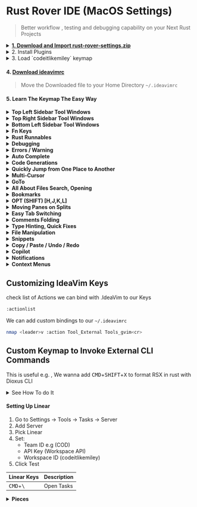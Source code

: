 # Rust Rover IDE (MacOS Settings)

> Better workflow , testing and debugging capability on your Next Rust Projects


<details>
  <summary>
    <a href="https://github.com/codeitlikemiley/rust-rover-settings/raw/main/rust-rover-settings.zip">
      <strong>1. Download and Import rust-rover-settings.zip</strong>
    </a>
  </summary>
  <img src="import_settings.png" alt="Alt text" />
</details>

<details>
<summary>
2. Install  Plugins
</summary>

- IdeaVim
- IdeaVim-Sneak
- Whichkey
- .env file support
- Key Promoter X
- Github Copilot
- Ace Jump
- Linear
  
</details>


<details>
  <summary>3. Load `codeitlikemiley` keymap</summary>

![Alt text](keymap.png)

</details>

#### 4. [Download ideavimrc](https://github.com/codeitlikemiley/rust-rover-settings/blob/main/.ideavimrc)

> Move the Downloaded file to your Home Directory `~/.ideavimrc`

#### 5. Learn The Keymap The Easy Way

<details>
<summary>
<strong>Top Left Sidebar Tool Windows</strong>
</summary>

| Tool Window Keys (CMD+Fn Keys) Leftsidebar | Description       |
| ------------------------------------------ | ----------------- |
| <kbd>CMD</kbd>+<kbd>F1</kbd>               | Project           |
| <kbd>CMD</kbd>+<kbd>F2</kbd>               | Structure         |
| <kbd>CMD</kbd>+<kbd>F3</kbd>               | Cargo             |
| <kbd>CMD</kbd>+<kbd>F4</kbd>               | Make              |
| <kbd>CMD</kbd>+<kbd>F5</kbd>               | Bookmarks         |

</details>


<details>
<summary>
<strong>Top Right Sidebar Tool Windows</strong>
</summary>

| Tool Window Keys (CMD+Fn Keys) RightSidebar | Description                      |
| ------------------------------------------- | -------------------------------- |
| <kbd>CMD</kbd>+<kbd>F12</kbd>               | Notifications                    |
| <kbd>CMD</kbd>+<kbd>F11</kbd>               | Key Promoter X (Plugin Required) |
| <kbd>CMD</kbd>+<kbd>F10</kbd>               | Database                         |
| <kbd>CMD</kbd>+<kbd>F9</kbd>                | Pieces                           |

</details>


<details>
<summary>
<strong>Bottom Left Sidebar Tool Windows</strong>
</summary>

| Tool Window Keys (OPT+Keys) Leftsidebar Bottom | Description |
| ---------------------------------------------- | ----------- |
| <kbd>OPT</kbd>+<kbd>C</kbd>                    | Commit      |
| <kbd>OPT</kbd>+<kbd>B</kbd>                    | Build       |
| <kbd>OPT</kbd>+<kbd>A</kbd>                    | Services    |
| <kbd>OPT</kbd>+<kbd>P</kbd>                    | Problems    |
| <kbd>OPT</kbd>+<kbd>D</kbd>                    | Debug       |
| <kbd>OPT</kbd>+<kbd>F</kbd>                    | Find        |
| <kbd>OPT</kbd>+<kbd>R</kbd>                    | Run         |

</details>



<details>
<summary>
<strong>Fn Keys</strong>
</summary>
Mainly used for refactoring and documentation

| Keyboard Shortcuts | Description     |
| -------------- | ------------------- |
| <kbd>F1</kbd>  | Quick Documentation |
| <kbd>F2</kbd>  | Rename              |
| <kbd>F3</kbd>  | Refactor this       |
| <kbd>F4</kbd>  | Change Signature    |
| <kbd>F5</kbd>  | Refactor: Copy      |
| <kbd>F6</kbd>  | Refactor: Move      |

</details>

<details>
<summary>
<strong>Rust Runnables</strong>
</summary>

| Keyboard Shorcuts                            | Description               |
| -------------------------------------------- | ------------------------- |
| <kbd>CMD</kbd>+<kbd>R</kbd>                  | Run Context Configuration |
| <kbd>CMD</kbd>+<kbd>SHIFT</kbd>+<kbd>R</kbd> | Re-Run                    |
| <kbd>CMD</kbd>+<kbd>SHIFT</kbd>+<kbd>P</kbd> | Run Cargo Command         |
| <kbd>OPT</kbd>+<kbd>SHIFT</kbd>+<kbd>F</kbd> | Format RSX                |
| <kbd>OPT</kbd>+<kbd>SHIFT</kbd>+<kbd>V</kbd> | Html to RSX               |
| <kbd>OPT</kbd>+<kbd>SHIFT</kbd>+<kbd>N</kbd> | New Cargo Crate           |

</details>


<details>
<summary>
<strong>Debugging</strong>
</summary>

| Keyboard Shorcuts                            | Description                 |
| -------------------------------------------- | --------------------------- |
| <kbd>CMD</kbd>+<kbd>T</kbd>                  | Debug Context Configuration |
| <kbd>CMD</kbd>+<kbd>SHIFT</kbd>+<kbd>T</kbd> | Stop                        |
| <kbd>CMD</kbd>+<kbd>D</kbd>                  | Resume Program              |
| <kbd>CMD</kbd>+<kbd>SHIFT</kbd>+<kbd>D</kbd> | Toggle Breakpoint           |
| <kbd>CMD</kbd>+<kbd>L</kbd>                  | Step Into                   |
| <kbd>CMD</kbd>+<kbd>H</kbd>                  | Step Out                    |
| <kbd>CMD</kbd>+<kbd>J</kbd>                  | Step Over                   |
| <kbd>CMD</kbd>+<kbd>K</kbd>                  | Run to Cursor               |

</details>

<details>
<summary>
<strong>Errors / Warning</strong>
</summary>

| Keyboard Shortcut                             | Description                        |
| --------------------------------------------- | ---------------------------------- |
| <kbd>OPT</kbd>+<kbd>P</kbd>                   | Tool Windows -> Problems           |
| <kbd>OPT</kbd>+<kbd>SHIFT</kbd>+<kbd>P</kbd>  | Run Rust External Linter           |
| <kbd>OPT</kbd>+<kbd>SHIFT</kbd>+<kbd>I</kbd>  | Inspect Code with Editor Settings  |
| <kbd>CMD</kbd>+<kbd>E</kbd>                   | Next Highlighted Error             |
| <kbd>CMD</kbd>+<kbd>SHIFT</kbd>+<kbd>E</kbd>  | Previous Highlighted Error         |
| <kbd>HYPER</kbd>+<kbd>CMD</kbd>+<kbd>J</kbd>  | Jump to Source                     |
| <kbd>HYPER</kbd>+<kbd>CMD</kbd>+<kbd>K</kbd>  | Jump to Navigation bar             |

</details>


<details>
<summary>
<strong>Auto Complete</strong>
</summary>

| Keyboard Shortcut                             | Description                     |
| --------------------------------------------- | ------------------------------- |
| <kbd>OPT</kbd>+<kbd>,</kbd>                   | Cyclic Expand Word Backward     |
| <kbd>OPT</kbd>+<kbd>.</kbd>                   | Cyclic Expand Word              |
| <kbd>CTRL</kbd>+<kbd>Space</kbd>              | Basic                           |
| <kbd>CTRL</kbd>+<kbd>SHIFT</kbd>+<kbd>Space</kbd> | Type Matching           |
| <kbd>CMD</kbd>+<kbd>SHIFT</kbd>+<kbd>Enter</kbd>  | Complete Current Statement  |
| <kbd>TAB</kbd>                                | Insert Inline Proposal          |

</details>

<details>
<summary>
<strong>Code Generations</strong>
</summary>

| Keyboard Shortcut                             | Description         |
| --------------------------------------------- | ------------------- |
| <kbd>OPT</kbd>+<kbd>O</kbd>                   | Override Methods    |
| <kbd>OPT</kbd>+<kbd>I</kbd>                   | Implement Methods   |
| <kbd>OPT</kbd>+<kbd>G</kbd>                   | Generate            |

</details>

<details>
<summary>
<strong>Quickly Jump from One Place to Another</strong>
</summary>

| Keyboard Shortcut            | Description                    |
| ---------------------------- | ------------------------------ |
| <kbd>OPT</kbd>+<kbd>Z</kbd>  | Activate / Cycle AceJump Mode  |

</details>


<details>
<summary>
<strong>Multi-Cursor</strong>
</summary>

| Keyboard Shortcut                            | Description                                  |
| --------------------------------------------- | -------------------------------------------- |
| <kbd>CMD</kbd>+<kbd>]</kbd>                   | Find Next / Move to Next Occurrence          |
| <kbd>CMD</kbd>+<kbd>[</kbd>                   | Find Previous / Move to Previous Occurrence |
| <kbd>CMD</kbd>+<kbd>SHIFT</kbd>+<kbd>]</kbd>  | Unselect Previous Occurrence                |
| <kbd>CMD</kbd>+<kbd>SHIFT</kbd>+<kbd>[</kbd>  | Add Selection for Next Occurrence           |
| <kbd>CMD</kbd>+<kbd>SHIFT</kbd>+<kbd>\\</kbd> | Select All Occurrence                       |

</details>


<details>
<summary>
<strong>GoTo</strong>
</summary>

| Keyboard Shortcut                                       | Description                    |
| ------------------------------------------------------- | ------------------------------ |
| <kbd>CMD</kbd>+<kbd>U</kbd> or <kbd>gd</kbd> (Vim)      | Go to Declaration or Usages    |
| <kbd>CMD</kbd>+<kbd>SHIFT</kbd>+<kbd>U</kbd>            | Find Usages                    |
| <kbd>CMD</kbd>+<kbd>I</kbd>                             | Go to Implementations          |
| <kbd>CMD</kbd>+<kbd>Y</kbd>                             | Go to Super Method             |
| <kbd>CMD</kbd>+<kbd>SHIFT</kbd>+<kbd>Y</kbd>            | Go to Declaration Type         |
| <kbd>SHIFT</kbd>+<kbd>K</kbd> (Vim)                     | Quick Definition               |
| <kbd>F1</kbd>                                           | Quick Documentation            |
| <kbd>CMD</kbd>+<kbd>G</kbd>                             | Go to by Reference actions     |

</details>



<details>
<summary>
<strong>All About Files Search, Opening</strong>
</summary>

| Keyboard Shortcut                           | Description       |
| ------------------------------------------- | ----------------- |
| <kbd>CMD</kbd>+<kbd>F</kbd>                 | Find              |
| <kbd>CMD</kbd>+<kbd>SHIFT</kbd>+<kbd>F</kbd>| Find in Files     |
| <kbd>CMD</kbd>+<kbd>SHIFT</kbd>+<kbd>U</kbd>| Find Usages       |
| <kbd>CMD</kbd>+<kbd>P</kbd>                 | Search Everywhere |
| <kbd>CMD</kbd>+<kbd>O</kbd>                 | Go to Type        |
| <kbd>CMD</kbd>+<kbd>SHIFT</kbd>+<kbd>P</kbd>| Go To Files       |
| <kbd>CTRL</kbd>+<kbd>O</kbd>                | Open Files        |

</details>


<details>
<summary>
<strong>Bookmarks</strong>
</summary>

| Keyboard Shortcut                            | Description                    |
| -------------------------------------------- | ------------------------------ |
| <kbd>CMD</kbd>+<kbd>M</kbd>                  | Go to Mnemonic                 |
| <kbd>CMD</kbd>+<kbd>SHIFT</kbd>+<kbd>M</kbd> | Toggle Bookmark Mnemonic       |
| <kbd>CMD</kbd>+<kbd>B</kbd>                  | Show Bookmarks                 |
| <kbd>CMD</kbd>+<kbd>SHIFT</kbd>+<kbd>B</kbd> | Toggle Bookmark / Mnemonic     |

</details>



<details>
<summary>
<strong>OPT (SHIFT) [H,J,K,L]</strong>
</summary>

#### Selection
| Keyboard Shortcut                            | Description                |
| -------------------------------------------- | -------------------------- |
| <kbd>OPT</kbd>+<kbd>H</kbd>                  | Shrink Selection           |
| <kbd>OPT</kbd>+<kbd>L</kbd>                  | Expand Selection           |
| <kbd>OPT</kbd>+<kbd>SHIFT</kbd>+<kbd>H</kbd> | Show History for Selection |
| <kbd>OPT</kbd>+<kbd>SHIFT</kbd>+<kbd>L</kbd> | Surround with              |

#### Moving Up and Down
| Keyboard Shortcut                            | Description         |
| -------------------------------------------- | ------------------- |
| <kbd>OPT</kbd>+<kbd>J</kbd>                  | Move Line Down      |
| <kbd>OPT</kbd>+<kbd>K</kbd>                  | Move Line Up        |
| <kbd>OPT</kbd>+<kbd>SHIFT</kbd>+<kbd>J</kbd> | Move Statement Down |
| <kbd>OPT</kbd>+<kbd>SHIFT</kbd>+<kbd>K</kbd> | Move Statement Up   |

</details>



<details>
<summary>
<strong>Moving Panes on Splits</strong>
</summary>

| Keyboard Shortcut                        | Description        |
| ---------------------------------------- | ------------------ |
| <kbd>CTRL</kbd>+<kbd>H</kbd>             | Move to Left Pane  |
| <kbd>CTRL</kbd>+<kbd>J</kbd>             | Move Down Pane     |
| <kbd>CTRL</kbd>+<kbd>K</kbd>             | Move to Right Pane |
| <kbd>CTRL</kbd>+<kbd>L</kbd>             | Move Up Pane       |

</details>


<details>
<summary>
<strong>Easy Tab Switching</strong>
</summary>

| Keyboard Shortcut                | Description       |
| -------------------------------- | ----------------- |
| <kbd>CMD</kbd>+<kbd>[1-9]</kbd>  | Select Tab [1-9]  |

</details>


<details>
<summary>
<strong>Comments Folding</strong>
</summary>

| Keyboard Shortcut                              | Description                |
| ---------------------------------------------- | -------------------------- |
| <kbd>CMD</kbd>+<kbd>/</kbd>                    | Comment with Line Comment  |
| <kbd>CMD</kbd>+<kbd>SHIFT</kbd>+<kbd>/</kbd>   | Comment with Block Comment |
| <kbd>CMD</kbd>+<kbd>(-)</kbd>                  | Folding Collapse           |
| <kbd>CMD</kbd>+<kbd>(+)</kbd>                  | Folding Expand             |
| <kbd>CMD</kbd>+<kbd>SHIFT</kbd>+<kbd>(-)</kbd> | Collapse All               |
| <kbd>CMD</kbd>+<kbd>SHIFT</kbd>+<kbd>(+)</kbd> | Expand All                 |

</details>


<details>
<summary>
<strong>Type Hinting, Quick Fixes</strong>
</summary>

| Keyboard Shortcut                             | Description                          |
| --------------------------------------------- | ------------------------------------ |
| <kbd>CMD</kbd>+<kbd>SHIFT</kbd>+<kbd>.</kbd>  | Parameter Info                       |
| <kbd>CMD</kbd>+<kbd>SHIFT</kbd>+<kbd>I</kbd>  | Type Info                            |
| <kbd>CMD</kbd>+<kbd>.</kbd>                   | Show Context and Show Quick Fixes    |

</details>


<details>
<summary>
<strong>File Manipulation</strong>
</summary>

| Shortcut Keys                                  | Description       |
| ---------------------------------------------- | ----------------- |
| <kbd>CMD</kbd>+<kbd>N</kbd>                    | New File          |
| <kbd>CMD</kbd>+<kbd>SHIFT</kbd>+<kbd>N</kbd>   | New Directory     |
| <kbd>OPT</kbd>+<kbd>N</kbd>                    | New Rust File     |
| <kbd>OPT</kbd>+<kbd>SHIFT</kbd>+<kbd>N</kbd>   | New Crate         |

</details>



<details>
<summary>
<strong>Snippets</strong>
</summary>

| Shortcut Keys                          | Description                 |
| -------------------------------------- | --------------------------- |
| <kbd>OPT</kbd>+<kbd>F1</kbd>           | Insert Live Template        |
| <kbd>OPT</kbd>+<kbd>F2</kbd>           | Surround with Live Template |
| <kbd>OPT</kbd>+<kbd>F3</kbd>           | Save as Live Template       |

</details>

<details>
<summary>
<strong>Copy / Paste / Undo / Redo</strong>
</summary>

| Shortcut Keys                                 | Description |
| --------------------------------------------- | ----------- |
| <kbd>CMD</kbd>+<kbd>S</kbd>                   | Save all    |
| <kbd>CMD</kbd>+<kbd>X</kbd>                   | Cut         |
| <kbd>CMD</kbd>+<kbd>V</kbd>                   | Paste       |
| <kbd>CMD</kbd>+<kbd>Z</kbd>                   | Undo        |
| <kbd>CMD</kbd>+<kbd>SHIFT</kbd>+<kbd>Z</kbd>  | Redo        |

</details>


<details>
<summary>
<strong>Copilot</strong>
</summary>

| Shortcut Keys                                 | Description                                    |
| --------------------------------------------- | ---------------------------------------------- |
| <kbd>CMD</kbd>+<kbd>SHIFT</kbd>+<kbd>H</kbd>  | Show Previous Completions                      |
| <kbd>CMD</kbd>+<kbd>SHIFT</kbd>+<kbd>J</kbd>  | Apply Next line of Completion to Editor        |
| <kbd>CMD</kbd>+<kbd>SHIFT</kbd>+<kbd>K</kbd>  | Apply Next Word of Completion to Editor        |
| <kbd>CMD</kbd>+<kbd>SHIFT</kbd>+<kbd>L</kbd>  | Show Next Completion                           |

</details>


<details>
<summary>
<strong>Notifications</strong>
</summary>

| Keyboard Shortcut                             | Description                  |
| --------------------------------------------- | ---------------------------- |
| <kbd>CMD</kbd>+<kbd>F12</kbd>                 | Tool Windows -> Notification |
| <kbd>OPT</kbd>+<kbd>SHIFT</kbd>+<kbd>\\</kbd> | Clear all Notifications      |

</details>


<details>
<summary>
<strong>Context Menus</strong>
</summary>

| Keyboard Shortcut                             | Description          |
| --------------------------------------------- | -------------------- |
| <kbd>OPT</kbd>+<kbd>T</kbd>                   | External Tools       |
| <kbd>OPT</kbd>+<kbd>Q</kbd>                   | Select In            |
| <kbd>OPT</kbd>+<kbd>E</kbd>                   | Recent Files         |
| <kbd>OPT</kbd>+<kbd>SHIFT</kbd>+<kbd>E</kbd>  | Recent Locations     |
| <kbd>OPT</kbd>+<kbd>SHIFT</kbd>+<kbd>S</kbd>  | Replace in Files     |
| <kbd>OPT</kbd>+<kbd>SHIFT</kbd>+<kbd>D</kbd>  | Debug                |
| <kbd>OPT</kbd>+<kbd>SHIFT</kbd>+<kbd>C</kbd>  | Show Color Picker    |
| <kbd>OPT</kbd>+<kbd>SHIFT</kbd>+<kbd>N</kbd>  | New Cargo Crate      |
| <kbd>OPT</kbd>+<kbd>SHIFT</kbd>+<kbd>X</kbd>  | Copy Refactor        |
| <kbd>OPT</kbd>+<kbd>SHIFT</kbd>+<kbd>M</kbd>  | Show Context Menu    |

</details>


## Customizing IdeaVim Keys

check list of Actions we can bind with .IdeaVim to our Keys

```sh
:actionlist
```

We can add custom bindings to our `~/.ideavimrc`

```sh
nmap <leader>v :action Tool_External Tools_gvim<cr>
```

## Custom Keymap to Invoke External CLI Commands

This is useful e.g. , We wanna add <kbd>CMD</kbd>+<kbd>SHIFT</kbd>+<kbd>X</kbd> to format RSX in rust with Dioxus CLI

<details>
<summary>See How To do It</summary>

Open settings with CMD + ,

Go to Tools -> External Tools

Then Click (+) Sign to Create new External Tool

![Alt text](external-tools.png)

To Get the Path of Command Use which e.g.

which dx , outputs: /Users/uriah/.cargo/bin/dx

also we need to check what arguments we can use

we can run `dx --help`

```sh
dx --help
Build, Bundle & Ship Dioxus Apps

Usage: dx [OPTIONS] <COMMAND>

Commands:
  build      Build the Rust WASM app and all of its assets
  translate  Translate some source file into Dioxus code
  serve      Build, watch & serve the Rust WASM app and all of its assets
  create     Init a new project for Dioxus
  clean      Clean output artifacts
  bundle     Bundle the Rust desktop app and all of its assets
  version    Print the version of this extension
  fmt        Format some rsx
  check      Check the Rust files in the project for issues
  config     Dioxus config file controls
  help       Print this message or the help of the given subcommand(s)

Options:
  -v               Enable verbose logging
      --bin <BIN>  Specify bin target
  -h, --help       Print help
  -V, --version    Print version
```

Get `dx fmt` argurments

```sh
dx fmt --help
Format some rsx

Usage: dx fmt [OPTIONS]

Options:
  -c, --check        Run in 'check' mode. Exits with 0 if input is formatted correctly. Exits with 1 and prints a diff if formatting is required
  -r, --raw <RAW>    Input rsx (selection)
  -f, --file <FILE>  Input file
      --bin <BIN>    Specify bin target
  -h, --help         Print help
```

in order to format a file we need to use -f parameter

to get the filepath we can get it with Insert Macro

Just Click the Plus sign as shown on the image below.

![Alt text](macro.png)

We got `$FilePath$`

![Alt text](create_tool.png)

Click Insert then Go Bind the KeyMap

![Alt text](bind-dx-fmt.png)

</details>


#### Setting  Up Linear

1. Go to Settings -> Tools -> Tasks -> Server 
2. Add Server 
3. Pick Linear
4. Set:
	- Team ID e.g (COD)
	- API Key (Workspace API)
	- Workspace ID (codeitlikemiley)
5. Click Test

| Linear Keys                 | Description |
| --------------------------- | ----------- |
| <kbd>CMD</kbd>+<kbd>\\</kbd> | Open Tasks  |


<details>
<summary>
<strong>Pieces</strong>
</summary>

| Keyboard Shortcut                             | Description            |
| --------------------------------------------- | ---------------------- |
| <kbd>CMD</kbd>+<kbd>SHIFT</kbd>+<kbd>S</kbd>  | Save to Pieces         |
| <kbd>CMD</kbd>+<kbd>F9</kbd>                  | Tool Windows -> Pieces |

</details>






